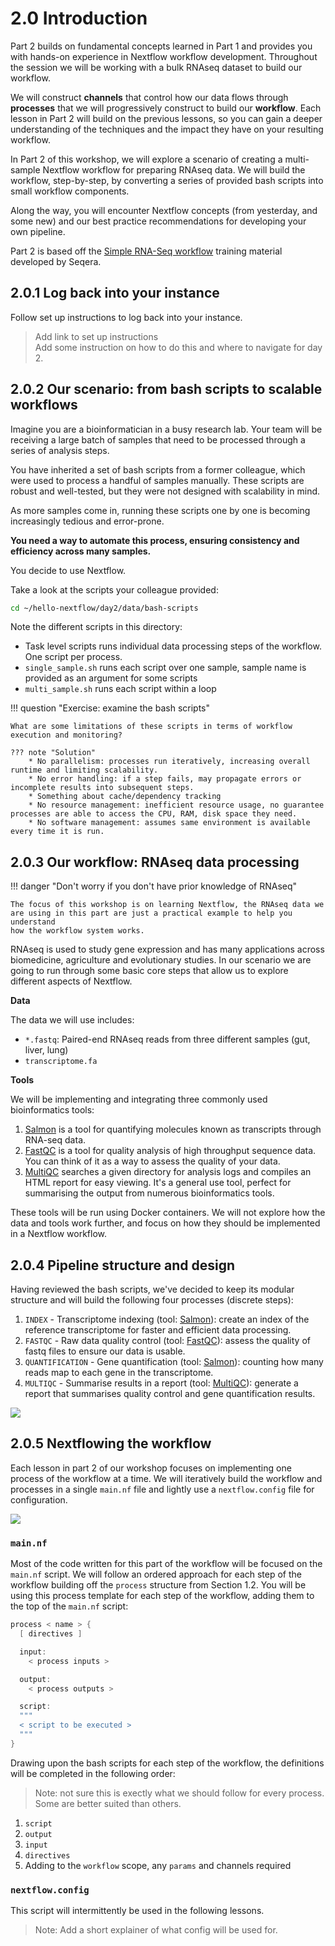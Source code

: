 # 2.0 Introduction  

Part 2 builds on fundamental concepts learned in Part 1 and provides you with 
hands-on experience in Nextflow workflow development. Throughout the session 
we will be working with a bulk RNAseq dataset to build our workflow. 

We will construct **channels** that control how our data flows through 
**processes** that we will progressively construct to build our **workflow**. 
Each lesson in Part 2 will build on the previous lessons, so you can gain a 
deeper understanding of the techniques and the impact they have on your 
resulting workflow. 

In Part 2 of this workshop, we will explore a scenario of creating a multi-sample 
Nextflow workflow for preparing RNAseq data. We will build the workflow, 
step-by-step, by converting a series of provided bash scripts into small workflow 
components.  

Along the way, you will encounter Nextflow concepts (from yesterday, and some
new) and our best practice recommendations for developing your own pipeline.  

Part 2 is based off the 
[Simple RNA-Seq workflow](https://training.nextflow.io/basic_training/rnaseq_pipeline/)
training material developed by Seqera.  

## 2.0.1 Log back into your instance 

Follow set up instructions to log back into your instance.
  > Add link to set up instructions   
  > Add some instruction on how to do this and where to navigate for day 2.

## 2.0.2 Our scenario: from bash scripts to scalable workflows  

Imagine you are a bioinformatician in a busy research lab. Your team will be
receiving a large batch of samples that need to be processed through a series
of analysis steps.  

You have inherited a set of bash scripts from a former colleague, which were
used to process a handful of samples manually. These scripts are robust
and well-tested, but they were not designed with scalability in mind.  

As more samples come in, running these scripts one by one is becoming
increasingly tedious and error-prone.  

**You need a way to automate this process, ensuring consistency and efficiency
across many samples.** 

You decide to use Nextflow.  

Take a look at the scripts your colleague provided: 

```bash title="navigate to the bash scripts" 
cd ~/hello-nextflow/day2/data/bash-scripts
```

Note the different scripts in this directory: 

* Task level scripts runs individual data processing steps of the workflow. One script per process. 
* `single_sample.sh` runs each script over one sample, sample name is provided as an argument for some scripts
* `multi_sample.sh` runs each script within a loop 

!!! question "Exercise: examine the bash scripts"

    What are some limitations of these scripts in terms of workflow execution and monitoring? 
    
    ??? note "Solution"
        * No parallelism: processes run iteratively, increasing overall runtime and limiting scalability. 
        * No error handling: if a step fails, may propagate errors or incomplete results into subsequent steps. 
        * Something about cache/dependency tracking 
        * No resource management: inefficient resource usage, no guarantee processes are able to access the CPU, RAM, disk space they need. 
        * No software management: assumes same environment is available every time it is run.   

## 2.0.3 Our workflow: RNAseq data processing 

!!! danger "Don't worry if you don't have prior knowledge of RNAseq"

    The focus of this workshop is on learning Nextflow, the RNAseq data we 
    are using in this part are just a practical example to help you understand 
    how the workflow system works. 

RNAseq is used to study gene expression and has many applications across
biomedicine, agriculture and evolutionary studies. In our scenario we are going to 
run through some basic core steps that allow us to explore different aspects of 
Nextflow. 

**Data**  

The data we will use includes:

- `*.fastq`: Paired-end RNAseq reads from three different samples (gut, liver,
lung)
- `transcriptome.fa`  

**Tools**  

We will be implementing and integrating three commonly used bioinformatics
tools:  
1. [Salmon](https://combine-lab.github.io/salmon/) is a tool for quantifying molecules known as transcripts through RNA-seq data.  
2. [FastQC](https://www.bioinformatics.babraham.ac.uk/projects/fastqc/) is a tool for quality analysis of high throughput sequence data. You can think of it as a way to assess the quality of your data.  
3. [MultiQC](https://multiqc.info/) searches a given directory for analysis logs and compiles an HTML report for easy viewing. It's a general use tool, perfect for summarising the output from numerous bioinformatics tools.  

These tools will be run using Docker containers. We will not explore how the
data and tools work further, and focus on how they should be implemented in a
Nextflow workflow.  

## 2.0.4 Pipeline structure and design 

Having reviewed the bash scripts, we've decided to keep its modular structure and will build the following four processes (discrete steps):

1. `INDEX` - Transcriptome indexing (tool: [Salmon](https://combine-lab.github.io/salmon/)): create an index of the reference transcriptome for faster and efficient data processing.
2. `FASTQC` - Raw data quality control (tool: [FastQC](https://www.bioinformatics.babraham.ac.uk/projects/fastqc/)): assess the quality of fastq files to ensure our data is usable. 
3. `QUANTIFICATION` - Gene quantification (tool: [Salmon](https://combine-lab.github.io/salmon/)): counting how many reads map to each gene in the transcriptome. 
4. `MULTIQC` - Summarise results in a report (tool: [MultiQC](https://multiqc.info/)): generate a report that summarises quality control and gene quantification results. 
  
![](./img/2.0_workflow.png)

## 2.0.5 Nextflowing the workflow

Each lesson in part 2 of our workshop focuses on implementing one process of 
the workflow at a time. We will iteratively build the workflow and processes 
in a single `main.nf` file and lightly use a `nextflow.config` file for configuration.

![](./img/2.0_main_config.png)

### `main.nf`

Most of the code written for this part of the workflow will be focused on the 
`main.nf` script. We will follow an ordered approach for each step of the workflow 
building off the `process` structure from Section 1.2. You will be using this 
process template for each step of the workflow, adding them to the top of the 
`main.nf` script: 

```groovy
process < name > {
  [ directives ]

  input:
    < process inputs >

  output:
    < process outputs >

  script:
  """
  < script to be executed >
  """
}
```

Drawing upon the bash scripts for each step of the workflow, the definitions will
be completed in the following order:  

> Note: not sure this is exectly what we should follow for every process. Some are better suited than others. 

1. `script`
2. `output`
3. `input`
4. `directives`
5. Adding to the `workflow` scope, any `params` and channels required  

### `nextflow.config`

This script will intermittently be used in the following lessons. 
> Note: Add a short explainer of what config will be used for. 

